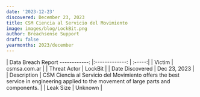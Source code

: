 ```yaml
---
date: '2023-12-23'
discovered: December 23, 2023
title: CSM Ciencia al Servicio del Movimiento
image: images/blog/LockBit.png
author: Breachsense Support
draft: false
yearmonths: 2023/december
---
```



| Data Breach Report
------------:     |:-------------:    | :-----:|
| Victim      | csmsa.com.ar      | 
| Threat Actor      | LockBit      | 
| Date Discovered      | Dec 23, 2023      | 
| Description      | CSM Ciencia al Servicio del Movimiento offers the best service in engineering applied to the movement of large parts and components.      | 
| Leak Size      | Unknown      | 

